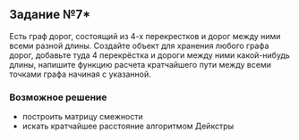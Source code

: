 ## Задание №7*
Есть граф дорог, состоящий из 4-х перекрестков и дорог между ними всеми разной длины.
Создайте объект для хранения любого графа дорог, 
добавьте туда 4 перекрёстка и дороги между ними какой-нибудь длины, 
напишите функцию расчета кратчайшего пути между всеми точками графа начиная с указанной.

### Возможное решение
- построить матрицу смежности
- искать кратчайшее расстояние алгоритмом Дейкстры
